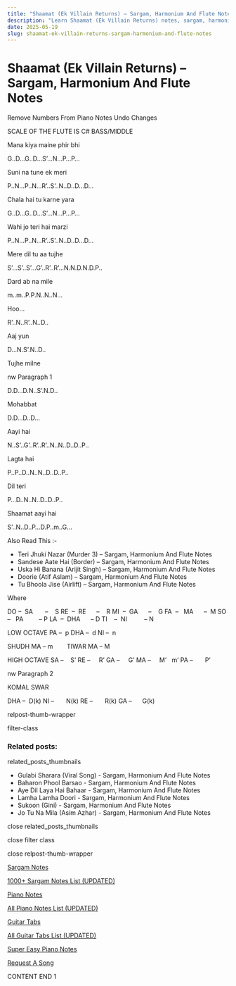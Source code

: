 ```yaml
---
title: "Shaamat (Ek Villain Returns) – Sargam, Harmonium And Flute Notes"
description: "Learn Shaamat (Ek Villain Returns) notes, sargam, harmonium notations and flute notes. Easy step-by-step tutorial for beginners."
date: 2025-05-19
slug: shaamat-ek-villain-returns-sargam-harmonium-and-flute-notes
---
```


# Shaamat (Ek Villain Returns) – Sargam, Harmonium And Flute Notes

Remove Numbers From Piano Notes
Undo Changes

SCALE OF THE FLUTE IS C# BASS/MIDDLE

Mana kiya maine phir bhi

G..D…G..D…S’…N…P…P…

Suni na tune ek meri

P..N…P..N…R’..S’..N..D..D…D…

Chala hai tu karne yara

G..D…G..D…S’…N…P…P…

Wahi jo teri hai marzi

P..N…P..N…R’..S’..N..D..D…D…

Mere dil tu aa tujhe

S’…S’..S’…G’..R’..R’…N.N.D.N.D.P..

Dard ab na mile

m..m..P.P.N..N..N…

Hoo…

R’..N..R’..N..D..

Aaj yun

D…N.S’.N..D..

Tujhe milne

nw Paragraph 1

D.D…D.N..S’.N.D..

Mohabbat

D.D…D..D…

Aayi hai

N..S’..G’..R’..R’..N..N..D..D..P..

Lagta hai

P..P..D..N..N..D..D..P..

Dil teri

P…D..N..N..D..D..P..

Shaamat aayi hai

S’..N..D..P…D.P..m..G…

Also Read This :-

* Teri Jhuki Nazar (Murder 3) – Sargam, Harmonium And Flute Notes
* Sandese Aate Hai (Border) – Sargam, Harmonium And Flute Notes
* Uska Hi Banana (Arijit Singh) – Sargam, Harmonium And Flute Notes
* Doorie (Atif Aslam) – Sargam, Harmonium And Flute Notes
* Tu Bhoola Jise (Airlift) – Sargam, Harmonium And Flute Notes

Where

DO –  SA       –    S
RE  –  RE      –    R
MI  –  GA      –    G
FA  –   MA      –  M
SO  –   PA         – P
LA  –  DHA      – D
TI    –  NI          – N

LOW OCTAVE
PA –  p
DHA –  d
NI –  n

SHUDH MA – m        TIWAR MA – M

HIGH OCTAVE
SA –    S’
RE –     R’
GA –     G’
MA –     M’   m’
PA –       P’

nw Paragraph 2

KOMAL SWAR

DHA –  D(k)
NI –       N(k)
RE –       R(k)
GA –      G(k)

relpost-thumb-wrapper

filter-class

### Related posts:

related_posts_thumbnails

* Gulabi Sharara (Viral Song) - Sargam, Harmonium And Flute Notes
* Baharon Phool Barsao - Sargam, Harmonium And Flute Notes
* Aye Dil Laya Hai Bahaar - Sargam, Harmonium And Flute Notes
* Lamha Lamha Doori - Sargam, Harmonium And Flute Notes
* Sukoon (Gini) - Sargam, Harmonium And Flute Notes
* Jo Tu Na Mila (Asim Azhar) - Sargam, Harmonium And Flute Notes

close related_posts_thumbnails

close filter class

close relpost-thumb-wrapper

[Sargam Notes](https://www.notationsworld.com/sargam-notes.html)

[1000+ Sargam Notes List (UPDATED)](https://www.notationsworld.com/all-songs-list-sargam-notes.html)

[Piano Notes](https://www.notationsworld.com/piano-notes.html)

[All Piano Notes List (UPDATED)](https://www.notationsworld.com/all-songs-list-piano-notes.html)

[Guitar Tabs](https://www.notationsworld.com/guitar-tabs.html)

[All Guitar Tabs List (UPDATED)](https://www.notationsworld.com/all-songs-list-guitar-tabs.html)

[Super Easy Piano Notes](https://studywall.in/)

[Request A Song](https://www.notationsworld.com/request-a-song.html)

CONTENT END 1

